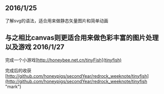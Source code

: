 2016/1/25
----------
了解svg的语法，适合用来做静态矢量图片和简单动画

与之相比canvas则更适合用来做色彩丰富的图片处理以及游戏
2016/1/27  
----------
完成一个小游戏[http://honeybee.net.cn/tinyFish](tinyfish)

完成后的收获[http://github.com/honeypigs/secondYear/redrock_weeknote/tinyfish](http://github.com/honeypigs/secondYear/redrock_weeknote/tinyfish "mark")

